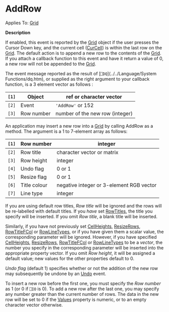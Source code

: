 



<h1 class="heading"><span class="name">AddRow</span></h1>

Applies To: [Grid](./grid.md)


**Description**


If enabled, this event is reported by the [Grid](./grid.md) object if the user presses the Cursor Down key, and the current cell ([CurCell](./curcell.md))
is within the last row on the [Grid](./grid.md). The default
action is to append a new row to the contents of the [Grid](./grid.md).
If you attach a callback function to this event and have it return a value of 0,
a new row will not be appended to the [Grid](./grid.md).


The event message reported as the result of [`⎕DQ`](../../Language/System Functions/dq.htm),
or supplied as the right argument to your callback function, is a 3 element
vector as follows :


| `[1]` | Object | ref or character vector |
| --- | --- | ---  |
| `[2]` | Event | `'AddRow'` or 152 |
| `[3]` | Row number | number of the new row (integer) |


An application may insert a new row into a [Grid](./grid.md) by calling AddRow as a method. The argument is a 1 to 7-element array as follows:


| `[1]` | Row number | integer |
| --- | --- | ---  |
| `[2]` | Row title | character vector or matrix |
| `[3]` | Row height | integer |
| `[4]` | Undo flag | 0 or 1 |
| `[5]` | Resize flag | 0 or 1 |
| `[6]` | Title colour | negative integer or 3-element RGB vector |
| `[7]` | Line type | integer |





If you are using default row titles, *Row title* will be ignored and the
rows will be re-labelled with default titles. If you *have* set [RowTitles](./rowtitles.md),
the title you specify will be inserted. If you omit *Row title*, a blank
title will be inserted.


Similarly, if you have not previously set [CellHeights](./cellheights.md),
[ResizeRows](./resizerows.md), [RowTitleFCol](./rowtitlefcol.md) or [RowLineTypes](./rowlinetypes.md), or if you have given
them a scalar value, the corresponding parameter will be ignored. However, if
you have specified [CellHeights](./cellheights.md), [ResizeRows](./resizerows.md),
[RowTitleFCol](./rowtitlefcol.md) or [RowLineTypes](./rowlinetypes.md) to be a *vector*, the number you specify in the corresponding parameter
will be inserted into the appropriate property vector. If you omit *Row height*,
it will be assigned a default value; new values for the other properties default
to 0.


*Undo flag* (default 1) specifies whether or not the addition of the new
row may subsequently be undone by an [Undo](./undo.md) event.


To insert a new row before the first one, you must specify the *Row number* as 1 (or 0 if `⎕IO` is 0). To add a new row
after the last one, you may specify any number greater than the current number
of rows. The data in the new row will be set to 0 if the [Values](./values.md) property is numeric, or to an empty character vector otherwise.


